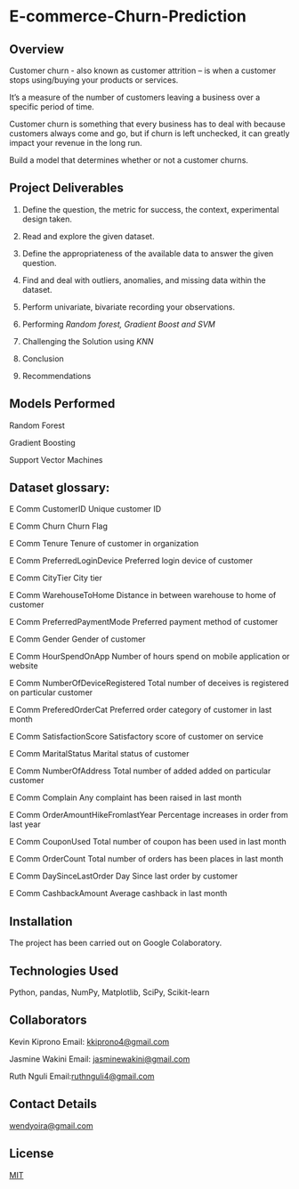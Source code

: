 # E-commerce-Churn-Prediction

## Overview 

Customer churn - also known as customer attrition – is when a customer stops using/buying your products or services.

It’s a measure of the number of customers leaving a business over a specific period of time. 

Customer churn is something that every business has to deal with because customers always come and go, but if churn is left unchecked, it can greatly impact your revenue in the long run.

Build a model that determines whether or not a customer churns.

## Project Deliverables

1. Define the question, the metric for success, the context, experimental design taken.

2. Read and explore the given dataset.

3. Define the appropriateness of the available data to answer the given question.

4. Find and deal with outliers, anomalies, and missing data within the dataset.

5. Perform univariate, bivariate recording your observations.

6. Performing *Random forest, Gradient Boost and SVM*

7. Challenging the Solution using *KNN*

8. Conclusion

9. Recommendations 

## Models Performed 

Random Forest

Gradient Boosting

Support Vector Machines


## Dataset glossary:

E Comm CustomerID Unique customer ID

E Comm Churn Churn Flag

E Comm Tenure Tenure of customer in organization

E Comm PreferredLoginDevice Preferred login device of customer

E Comm CityTier City tier

E Comm WarehouseToHome Distance in between warehouse to home of customer

E Comm PreferredPaymentMode Preferred payment method of customer

E Comm Gender Gender of customer

E Comm HourSpendOnApp Number of hours spend on mobile application or website

E Comm NumberOfDeviceRegistered Total number of deceives is registered on particular customer

E Comm PreferedOrderCat Preferred order category of customer in last month

E Comm SatisfactionScore Satisfactory score of customer on service

E Comm MaritalStatus Marital status of customer

E Comm NumberOfAddress Total number of added added on particular customer

E Comm Complain Any complaint has been raised in last month

E Comm OrderAmountHikeFromlastYear Percentage increases in order from last year

E Comm CouponUsed Total number of coupon has been used in last month

E Comm OrderCount Total number of orders has been places in last month

E Comm DaySinceLastOrder Day Since last order by customer

E Comm CashbackAmount Average cashback in last month

## Installation

The project has been carried out on Google Colaboratory.

## Technologies Used

Python, pandas, NumPy, Matplotlib, SciPy, Scikit-learn

## Collaborators 

Kevin Kiprono 
Email: kkiprono4@gmail.com

Jasmine Wakini
Email: jasminewakini@gmail.com

Ruth Nguli
Email:ruthnguli4@gmail.com

## Contact Details

wendyoira@gmail.com

## License
[MIT](https://choosealicense.com/licenses/mit/)
